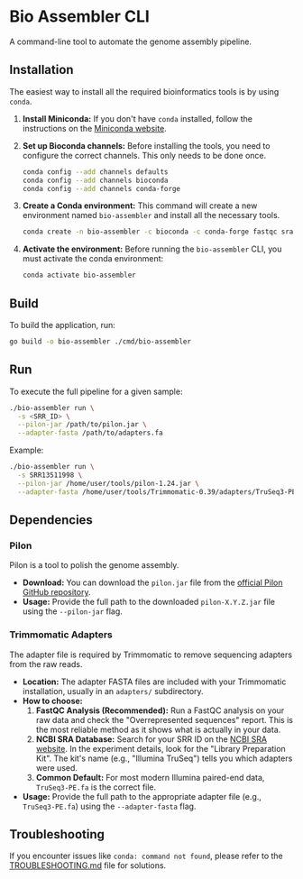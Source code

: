 # Bio Assembler CLI

A command-line tool to automate the genome assembly pipeline.

## Installation

The easiest way to install all the required bioinformatics tools is by using `conda`.

1. **Install Miniconda:** If you don't have `conda` installed, follow the instructions on the [Miniconda website](https://docs.conda.io/en/latest/miniconda.html).

2. **Set up Bioconda channels:** Before installing the tools, you need to configure the correct channels. This only needs to be done once.

    ```bash
    conda config --add channels defaults
    conda config --add channels bioconda
    conda config --add channels conda-forge
    ```

3. **Create a Conda environment:** This command will create a new environment named `bio-assembler` and install all the necessary tools.

    ```bash
    conda create -n bio-assembler -c bioconda -c conda-forge fastqc sra-tools trimmomatic spades bwa samtools qualimap pilon
    ```

4. **Activate the environment:** Before running the `bio-assembler` CLI, you must activate the conda environment:

    ```bash
    conda activate bio-assembler
    ```

## Build

To build the application, run:

```bash
go build -o bio-assembler ./cmd/bio-assembler
```

## Run

To execute the full pipeline for a given sample:

```bash
./bio-assembler run \
  -s <SRR_ID> \
  --pilon-jar /path/to/pilon.jar \
  --adapter-fasta /path/to/adapters.fa
```

Example:

```bash
./bio-assembler run \
  -s SRR13511998 \
  --pilon-jar /home/user/tools/pilon-1.24.jar \
  --adapter-fasta /home/user/tools/Trimmomatic-0.39/adapters/TruSeq3-PE.fa
```

## Dependencies

### Pilon

Pilon is a tool to polish the genome assembly.

* **Download:** You can download the `pilon.jar` file from the [official Pilon GitHub repository](https://github.com/broadinstitute/pilon/releases).
* **Usage:** Provide the full path to the downloaded `pilon-X.Y.Z.jar` file using the `--pilon-jar` flag.

### Trimmomatic Adapters

The adapter file is required by Trimmomatic to remove sequencing adapters from the raw reads.

* **Location:** The adapter FASTA files are included with your Trimmomatic installation, usually in an `adapters/` subdirectory.
* **How to choose:**
    1. **FastQC Analysis (Recommended):** Run a FastQC analysis on your raw data and check the "Overrepresented sequences" report. This is the most reliable method as it shows what is actually in your data.
    2. **NCBI SRA Database:** Search for your SRR ID on the [NCBI SRA website](https://www.ncbi.nlm.nih.gov/sra). In the experiment details, look for the "Library Preparation Kit". The kit's name (e.g., "Illumina TruSeq") tells you which adapters were used.
    3. **Common Default:** For most modern Illumina paired-end data, `TruSeq3-PE.fa` is the correct file.
* **Usage:** Provide the full path to the appropriate adapter file (e.g., `TruSeq3-PE.fa`) using the `--adapter-fasta` flag.

## Troubleshooting

If you encounter issues like `conda: command not found`, please refer to the [TROUBLESHOOTING.md](TROUBLESHOOTING.md) file for solutions.
